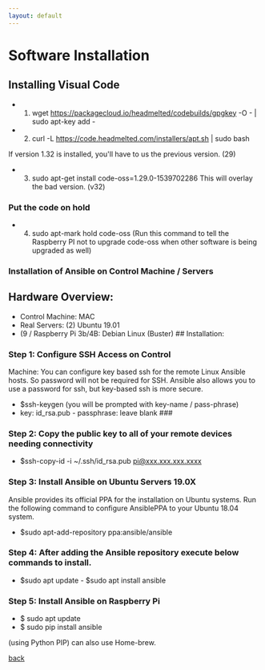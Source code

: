 ```yaml
---
layout: default
---
```


# Software Installation

## Installing Visual Code

- 1. wget https://packagecloud.io/headmelted/codebuilds/gpgkey -O - | sudo apt-key add -

- 2. curl -L https://code.headmelted.com/installers/apt.sh | sudo bash

If version 1.32 is installed, you'll have to us the previous version. (29)

- 3. sudo apt-get install code-oss=1.29.0-1539702286 This will overlay the bad version. (v32)

### Put the code on hold

- 4. sudo apt-mark hold code-oss
     (Run this command to tell the Raspberry PI not to upgrade code-oss when other software is being upgraded as well)

### Installation of Ansible on Control Machine / Servers

## Hardware Overview:

- Control Machine: MAC
- Real Servers: (2) Ubuntu 19.01
- (9 / Raspberry Pi 3b/4B: Debian
  Linux (Buster) ## Installation:

### Step 1: Configure SSH Access on Control

Machine: You can configure key based ssh for the remote Linux Ansible hosts. So password will not be required for SSH. Ansible also allows you to use a password for ssh, but key-based ssh is more secure.

- \$ssh-keygen (you will be prompted with key-name / pass-phrase)
- key: id_rsa.pub - passphrase: leave blank ###

### Step 2: Copy the public key to all of your remote devices needing connectivity

- \$ssh-copy-id -i ~/.ssh/id_rsa.pub pi@xxx.xxx.xxx.xxxx

### Step 3: Install Ansible on Ubuntu Servers 19.0X

Ansible provides its official PPA for the
installation on Ubuntu systems. Run the following command to configure AnsiblePPA to your Ubuntu 18.04 system.

- \$sudo apt-add-repository ppa:ansible/ansible

### Step 4: After adding the Ansible repository execute below commands to install.

- \$sudo apt update - \$sudo apt install ansible

### Step 5: Install Ansible on Raspberry Pi

- \$ sudo apt update
- \$ sudo pip install ansible

(using Python PIP) can also use Home-brew.

[back](../)

